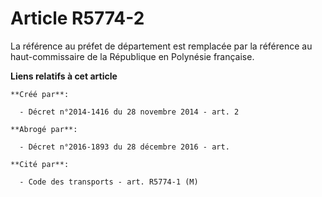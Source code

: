 # Article R5774-2

La référence au préfet de département est remplacée par la référence au haut-commissaire de la République en Polynésie
française.

**Liens relatifs à cet article**

	**Créé par**:

	  - Décret n°2014-1416 du 28 novembre 2014 - art. 2

	**Abrogé par**:

	  - Décret n°2016-1893 du 28 décembre 2016 - art.

	**Cité par**:

	  - Code des transports - art. R5774-1 (M)
